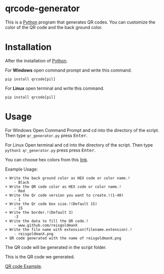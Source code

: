 # qrcode-generator
This is a [Python](https://www.python.org/) program that generates QR codes.
You can customize the color of the QR code and the back ground color.
# Installation
After the installation of [Python](https://www.python.org/).

For **Windows** open command prompt and write this command.
```
pip install qrcode[pil]
```
For **Linux** open terminal and write this command.
```
pip install qrcode[pil]
```
# Usage
For Windows Open Command Prompt and cd into the directory of the script.
Then type `qr_generator.py` press <kbd>Enter</kbd>.

For Linux Open terminal and cd into the directory of the script. 
Then type `python3 qr_generator.py` press press <kbd>Enter</kbd>.

You can choose hex colors from this [link](https://htmlcolorcodes.com/).

Example Usage:
```
+ Write the back ground color as HEX code or color name.!
    - Black
+ Write the QR code color as HEX code or color name.!
    - Red
+ Write the Qr code version you want to create.!(1-40)
    - 1
+ Write the Qr code box size.!(Default 15)
    - 15
+ Write the border.!(Default 3)
    -3
+ Write the data to fill the QR code.!
    - www.github.com/reisgoldmanX
+ Write the file name with extension(filename.extension).!
    - reisgoldmanX.png
+ QR code generated with the name of reisgoldmanX.png
```
The QR code will be generated in the script folder.

This is the QR code we generated.

[QR code Example](reisgoldmanX.png).
